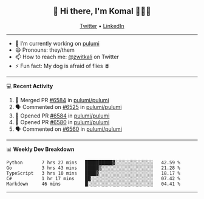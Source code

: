 <h2 align="center"> 👋 Hi there, I'm Komal 🧑🏾‍💻 </h2>
<p align="center">
    <a href="https://twitter.com/zwitkali">Twitter</a> •
    <a href="https://www.linkedin.com/in/komal-ali/">LinkedIn</a>
</p>

--------

- 🔭 I’m currently working on [pulumi](https://github.com/pulumi/pulumi)
- 😄 Pronouns: they/them
- 📫 How to reach me: [@zwitkali](https://twitter.com/zwitkali) on Twitter
- ⚡ Fun fact: My dog is afraid of flies 🪰

--------
💻 **Recent Activity**

<!--START_SECTION:activity-->
1. 🎉 Merged PR [#6584](https://github.com/pulumi/pulumi/pull/6584) in [pulumi/pulumi](https://github.com/pulumi/pulumi)
2. 🗣 Commented on [#6525](https://github.com/pulumi/pulumi/issues/6525) in [pulumi/pulumi](https://github.com/pulumi/pulumi)
3. 💪 Opened PR [#6584](https://github.com/pulumi/pulumi/pull/6584) in [pulumi/pulumi](https://github.com/pulumi/pulumi)
4. 💪 Opened PR [#6580](https://github.com/pulumi/pulumi/pull/6580) in [pulumi/pulumi](https://github.com/pulumi/pulumi)
5. 🗣 Commented on [#6560](https://github.com/pulumi/pulumi/issues/6560) in [pulumi/pulumi](https://github.com/pulumi/pulumi)
<!--END_SECTION:activity-->

--------

📊 **Weekly Dev Breakdown**
<!--START_SECTION:waka-->
```text
Python       7 hrs 27 mins   ██████████▓░░░░░░░░░░░░░░   42.59 % 
Go           3 hrs 43 mins   █████▒░░░░░░░░░░░░░░░░░░░   21.28 % 
TypeScript   3 hrs 10 mins   ████▓░░░░░░░░░░░░░░░░░░░░   18.17 % 
C#           1 hr 17 mins    ██░░░░░░░░░░░░░░░░░░░░░░░   07.42 % 
Markdown     46 mins         █░░░░░░░░░░░░░░░░░░░░░░░░   04.41 % 
```
<!--END_SECTION:waka-->

--------